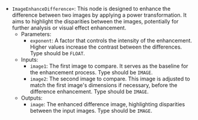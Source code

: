 - `ImageEnhanceDifference+`: This node is designed to enhance the difference between two images by applying a power transformation. It aims to highlight the disparities between the images, potentially for further analysis or visual effect enhancement.
    - Parameters:
        - `exponent`: A factor that controls the intensity of the enhancement. Higher values increase the contrast between the differences. Type should be `FLOAT`.
    - Inputs:
        - `image1`: The first image to compare. It serves as the baseline for the enhancement process. Type should be `IMAGE`.
        - `image2`: The second image to compare. This image is adjusted to match the first image's dimensions if necessary, before the difference enhancement. Type should be `IMAGE`.
    - Outputs:
        - `image`: The enhanced difference image, highlighting disparities between the input images. Type should be `IMAGE`.
